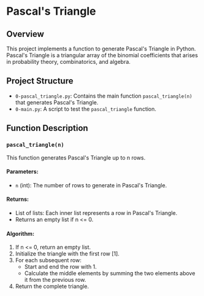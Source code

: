 # Pascal's Triangle

## Overview
This project implements a function to generate Pascal's Triangle in Python. Pascal's Triangle is a triangular array of the binomial coefficients that arises in probability theory, combinatorics, and algebra.

## Project Structure
- `0-pascal_triangle.py`: Contains the main function `pascal_triangle(n)` that generates Pascal's Triangle.
- `0-main.py`: A script to test the `pascal_triangle` function.

## Function Description
### `pascal_triangle(n)`
This function generates Pascal's Triangle up to n rows.

#### Parameters:
- `n` (int): The number of rows to generate in Pascal's Triangle.

#### Returns:
- List of lists: Each inner list represents a row in Pascal's Triangle.
- Returns an empty list if n <= 0.

#### Algorithm:
1. If n <= 0, return an empty list.
2. Initialize the triangle with the first row [1].
3. For each subsequent row:
   - Start and end the row with 1.
   - Calculate the middle elements by summing the two elements above it from the previous row.
4. Return the complete triangle.
